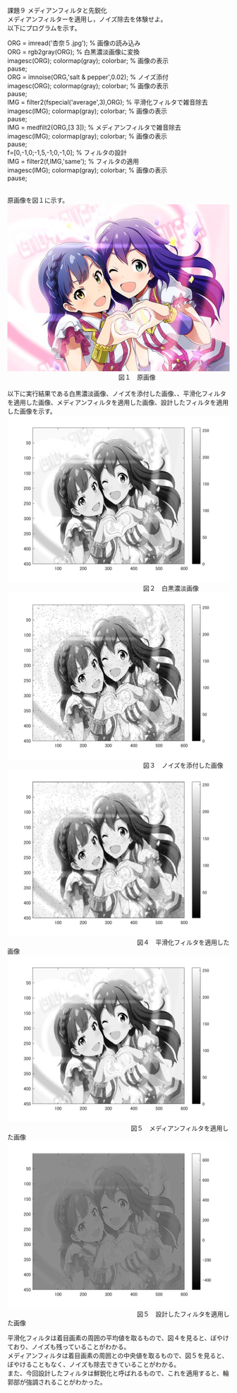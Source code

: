 課題９ メディアンフィルタと先鋭化<br>
メディアンフィルターを適用し，ノイズ除去を体験せよ。<br>以下にプログラムを示す。<br>

ORG = imread('杏奈５.jpg'); % 画像の読み込み<br>
ORG = rgb2gray(ORG); % 白黒濃淡画像に変換<br>
imagesc(ORG); colormap(gray); colorbar; % 画像の表示<br>
pause;<br>
ORG = imnoise(ORG,'salt & pepper',0.02); % ノイズ添付<br>
imagesc(ORG); colormap(gray); colorbar; % 画像の表示<br>
pause;<br>
IMG = filter2(fspecial('average',3),ORG); % 平滑化フィルタで雑音除去<br>
imagesc(IMG); colormap(gray); colorbar; % 画像の表示<br>
pause;<br>
IMG = medfilt2(ORG,[3 3]); % メディアンフィルタで雑音除去<br>
imagesc(IMG); colormap(gray); colorbar; % 画像の表示<br>
pause;<br>
f=[0,-1,0;-1,5,-1;0,-1,0]; % フィルタの設計<br>
IMG = filter2(f,IMG,'same'); % フィルタの適用<br>
imagesc(IMG); colormap(gray); colorbar; % 画像の表示<br>
pause;<br>
<br>

原画像を図１に示す。<br>
![原画像](https://github.com/Tomoyuki-Soma/lecture_image_processing/blob/master/kadai9/杏奈５.jpg)<br> 
　　　　　　　　　　　　　　　　　　図１　原画像<br>
<br>
以下に実行結果である白黒濃淡画像、ノイズを添付した画像、、平滑化フィルタを適用した画像、メディアンフィルタを適用した画像、設計したフィルタを適用した画像を示す。<br>
![原画像](https://github.com/Tomoyuki-Soma/lecture_image_processing/blob/master/kadai9/Image0.png)<br> 
　　　　　　　　　　　　　　　　　　　　　　図２　白黒濃淡画像<br>
![原画像](https://github.com/Tomoyuki-Soma/lecture_image_processing/blob/master/kadai9/Image1.png)<br> 
　　　　　　　　　　　　　　　　　　　　　　図３　ノイズを添付した画像<br>
![原画像](https://github.com/Tomoyuki-Soma/lecture_image_processing/blob/master/kadai9/Image2.png)<br> 
　　　　　　　　　　　　　　　　　　　　　図４　平滑化フィルタを適用した画像<br>
![原画像](https://github.com/Tomoyuki-Soma/lecture_image_processing/blob/master/kadai9/Image3.png)<br> 
　　　　　　　　　　　　　　　　　　　　図５　メディアンフィルタを適用した画像<br>
![原画像](https://github.com/Tomoyuki-Soma/lecture_image_processing/blob/master/kadai9/Image4.png)<br> 
　　　　　　　　　　　　　　　　　　　　　図５　設計したフィルタを適用した画像<br>

平滑化フィルタは着目画素の周囲の平均値を取るもので、図４を見ると、ぼやけており、ノイズも残っていることがわかる。<br>
メディアンフィルタは着目画素の周囲との中央値を取るもので、図５を見ると、ぼやけることもなく、ノイズも除去できていることがわかる。<br>
また、今回設計したフィルタは鮮鋭化と呼ばれるもので、これを適用すると、輪郭部が強調されることがわかった。<br>
